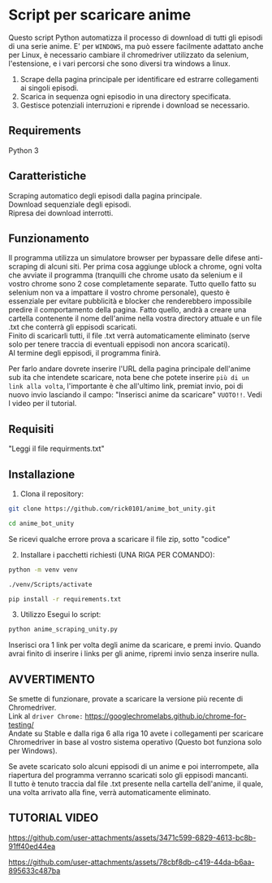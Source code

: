 # Script per scaricare anime

Questo script Python automatizza il processo di download di tutti gli episodi di una serie anime. E' per `WINDOWS`, ma può essere facilmente adattato anche per Linux, è necessario cambiare il chromedriver utilizzato da selenium, l'estensione, e i vari percorsi che sono diversi tra windows a linux.


1. Scrape della pagina principale per identificare ed estrarre collegamenti ai singoli episodi.
2. Scarica in sequenza ogni episodio in una directory specificata.
3. Gestisce potenziali interruzioni e riprende i download se necessario.


## Requirements
Python 3


## Caratteristiche
Scraping automatico degli episodi dalla pagina principale.\
Download sequenziale degli episodi.\
Ripresa dei download interrotti.


## Funzionamento
Il programma utilizza un simulatore browser per bypassare delle difese anti-scraping di alcuni siti.
Per prima cosa aggiunge ublock a chrome, ogni volta che avviate il programma (tranquilli che chrome usato da selenium e il vostro chrome sono 2 cose completamente separate. Tutto quello fatto su selenium non va a impattare il vostro chrome personale), 
questo è essenziale per evitare pubblicità e blocker che renderebbero impossibile predire il comportamento della pagina.
Fatto quello, andrà a creare una cartella contenente il nome dell'anime nella vostra directory attuale e un file .txt che conterrà gli eppisodi scaricati.\
Finito di scaricarli tutti, il file .txt verrà automaticamente eliminato (serve solo per tenere traccia
di eventuali eppisodi non ancora scaricati).\
Al termine degli eppisodi, il programma finirà.

Per farlo andare dovrete inserire l'URL della pagina principale dell'anime sub ita che intendete scaricare, nota bene che potete inserire `più di un link alla volta`, l'importante è che all'ultimo link, premiat invio, poi di nuovo invio lasciando il campo:
"Inserisci anime da scaricare" `VUOTO!!`.
Vedi l video per il tutorial.


## Requisiti
"Leggi il file requirments.txt"


## Installazione

1. Clona il repository:
```bash
git clone https://github.com/rick0101/anime_bot_unity.git
```
```bash
cd anime_bot_unity
```
Se ricevi qualche errore prova a scaricare il file zip, sotto "codice"

2. Installare i pacchetti richiesti (UNA RIGA PER COMANDO):
```bash
python -m venv venv
```
```bash
./venv/Scripts/activate
```
```bash
pip install -r requirements.txt
```

3. Utilizzo
Esegui lo script:
```bash
python anime_scraping_unity.py
```
Inserisci ora 1 link per volta degli anime da scaricare, e premi invio. 
Quando avrai finito di inserire i links per gli anime, ripremi invio senza inserire nulla.

## AVVERTIMENTO

Se smette di funzionare, provate a scaricare la versione più recente di Chromedriver.\
Link al `driver Chrome:` https://googlechromelabs.github.io/chrome-for-testing/ \
Andate su Stable e dalla riga 6 alla riga 10 avete i collegamenti per scaricare Chromedriver in base al vostro sistema operativo (Questo bot funziona solo per Windows).

Se avete scaricato solo alcuni eppisodi di un anime e poi interrompete, alla riapertura del programma verranno scaricati solo gli eppisodi mancanti.\
Il tutto è tenuto traccia dal file .txt presente nella cartella dell'anime, il quale, una volta arrivato alla fine, verrà automaticamente eliminato.


## TUTORIAL VIDEO




https://github.com/user-attachments/assets/3471c599-6829-4613-bc8b-91ff40ed44ea



https://github.com/user-attachments/assets/78cbf8db-c419-44da-b6aa-895633c487ba


